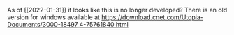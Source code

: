 As of [[2022-01-31]] it looks like this is no longer developed? There is an old version for windows available at https://download.cnet.com/Utopia-Documents/3000-18497_4-75761840.html